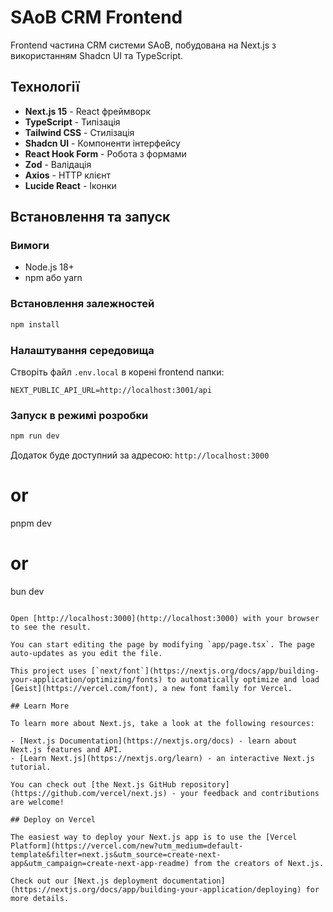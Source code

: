 # SAoB CRM Frontend

Frontend частина CRM системи SAoB, побудована на Next.js з використанням Shadcn UI та TypeScript.

## Технології

- **Next.js 15** - React фреймворк
- **TypeScript** - Типізація
- **Tailwind CSS** - Стилізація
- **Shadcn UI** - Компоненти інтерфейсу
- **React Hook Form** - Робота з формами
- **Zod** - Валідація
- **Axios** - HTTP клієнт
- **Lucide React** - Іконки

## Встановлення та запуск

### Вимоги
- Node.js 18+ 
- npm або yarn

### Встановлення залежностей
```bash
npm install
```

### Налаштування середовища
Створіть файл `.env.local` в корені frontend папки:
```env
NEXT_PUBLIC_API_URL=http://localhost:3001/api
```

### Запуск в режимі розробки
```bash
npm run dev
```

Додаток буде доступний за адресою: `http://localhost:3000`
# or
pnpm dev
# or
bun dev
```

Open [http://localhost:3000](http://localhost:3000) with your browser to see the result.

You can start editing the page by modifying `app/page.tsx`. The page auto-updates as you edit the file.

This project uses [`next/font`](https://nextjs.org/docs/app/building-your-application/optimizing/fonts) to automatically optimize and load [Geist](https://vercel.com/font), a new font family for Vercel.

## Learn More

To learn more about Next.js, take a look at the following resources:

- [Next.js Documentation](https://nextjs.org/docs) - learn about Next.js features and API.
- [Learn Next.js](https://nextjs.org/learn) - an interactive Next.js tutorial.

You can check out [the Next.js GitHub repository](https://github.com/vercel/next.js) - your feedback and contributions are welcome!

## Deploy on Vercel

The easiest way to deploy your Next.js app is to use the [Vercel Platform](https://vercel.com/new?utm_medium=default-template&filter=next.js&utm_source=create-next-app&utm_campaign=create-next-app-readme) from the creators of Next.js.

Check out our [Next.js deployment documentation](https://nextjs.org/docs/app/building-your-application/deploying) for more details.
